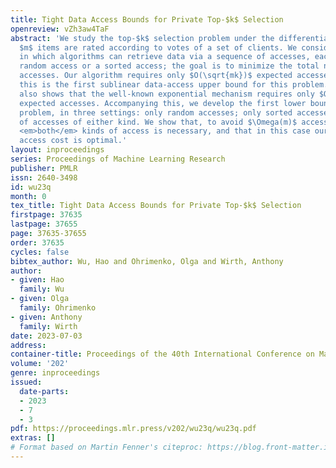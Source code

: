 ```yaml
---
title: Tight Data Access Bounds for Private Top-$k$ Selection
openreview: vZh3aw4TaF
abstract: 'We study the top-$k$ selection problem under the differential privacy model:
  $m$ items are rated according to votes of a set of clients. We consider a setting
  in which algorithms can retrieve data via a sequence of accesses, each either a
  random access or a sorted access; the goal is to minimize the total number of data
  accesses. Our algorithm requires only $O(\sqrt{mk})$ expected accesses: to our knowledge,
  this is the first sublinear data-access upper bound for this problem. Our analysis
  also shows that the well-known exponential mechanism requires only $O(\sqrt{m})$
  expected accesses. Accompanying this, we develop the first lower bounds for the
  problem, in three settings: only random accesses; only sorted accesses; a sequence
  of accesses of either kind. We show that, to avoid $\Omega(m)$ access cost, supporting
  <em>both</em> kinds of access is necessary, and that in this case our algorithm’s
  access cost is optimal.'
layout: inproceedings
series: Proceedings of Machine Learning Research
publisher: PMLR
issn: 2640-3498
id: wu23q
month: 0
tex_title: Tight Data Access Bounds for Private Top-$k$ Selection
firstpage: 37635
lastpage: 37655
page: 37635-37655
order: 37635
cycles: false
bibtex_author: Wu, Hao and Ohrimenko, Olga and Wirth, Anthony
author:
- given: Hao
  family: Wu
- given: Olga
  family: Ohrimenko
- given: Anthony
  family: Wirth
date: 2023-07-03
address: 
container-title: Proceedings of the 40th International Conference on Machine Learning
volume: '202'
genre: inproceedings
issued:
  date-parts:
  - 2023
  - 7
  - 3
pdf: https://proceedings.mlr.press/v202/wu23q/wu23q.pdf
extras: []
# Format based on Martin Fenner's citeproc: https://blog.front-matter.io/posts/citeproc-yaml-for-bibliographies/
---
```

